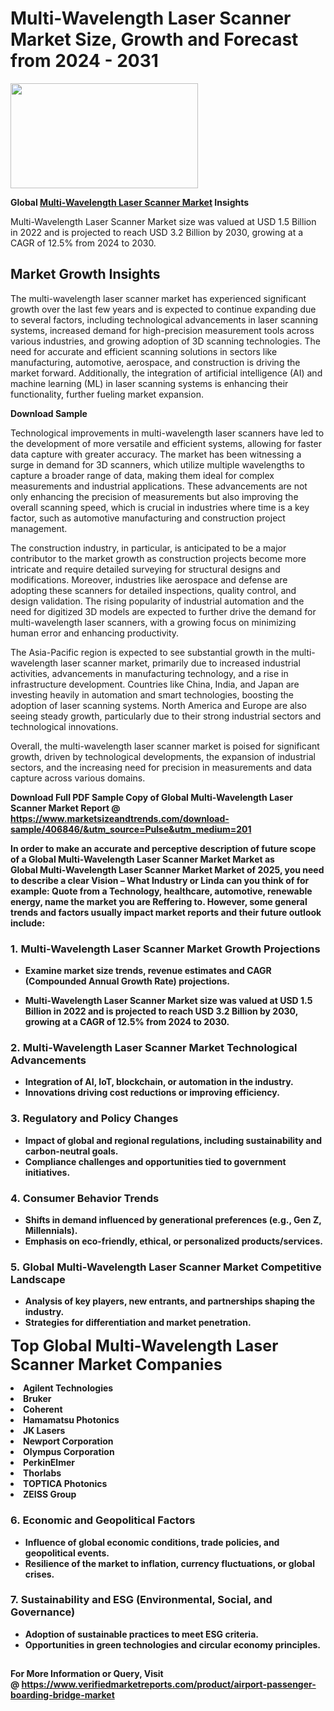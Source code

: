 <H1>Multi-Wavelength Laser Scanner Market Size, Growth and Forecast from 2024 - 2031</H1><img class="aligncenter size-medium wp-image-584254" src="https://thirdeyenews.in/wp-content/uploads/2024/09/Global-Market-Research-300x168.jpeg" alt="" width="300" height="168" /><p><strong>Global&nbsp;<a href="https://www.marketsizeandtrends.com/download-sample/406846/&amp;utm_source=Pulse&amp;utm_medium=201">Multi-Wavelength Laser Scanner Market</a> Insights</strong></p><p>Multi-Wavelength Laser Scanner Market size was valued at USD 1.5 Billion in 2022 and is projected to reach USD 3.2 Billion by 2030, growing at a CAGR of 12.5% from 2024 to 2030.</p><p><h2>Market Growth Insights</h2> <p>The multi-wavelength laser scanner market has experienced significant growth over the last few years and is expected to continue expanding due to several factors, including technological advancements in laser scanning systems, increased demand for high-precision measurement tools across various industries, and growing adoption of 3D scanning technologies. The need for accurate and efficient scanning solutions in sectors like manufacturing, automotive, aerospace, and construction is driving the market forward. Additionally, the integration of artificial intelligence (AI) and machine learning (ML) in laser scanning systems is enhancing their functionality, further fueling market expansion.</p> <p><strong>Download Sample</strong></p> <p>Technological improvements in multi-wavelength laser scanners have led to the development of more versatile and efficient systems, allowing for faster data capture with greater accuracy. The market has been witnessing a surge in demand for 3D scanners, which utilize multiple wavelengths to capture a broader range of data, making them ideal for complex measurements and industrial applications. These advancements are not only enhancing the precision of measurements but also improving the overall scanning speed, which is crucial in industries where time is a key factor, such as automotive manufacturing and construction project management.</p> <p>The construction industry, in particular, is anticipated to be a major contributor to the market growth as construction projects become more intricate and require detailed surveying for structural designs and modifications. Moreover, industries like aerospace and defense are adopting these scanners for detailed inspections, quality control, and design validation. The rising popularity of industrial automation and the need for digitized 3D models are expected to further drive the demand for multi-wavelength laser scanners, with a growing focus on minimizing human error and enhancing productivity.</p> <p>The Asia-Pacific region is expected to see substantial growth in the multi-wavelength laser scanner market, primarily due to increased industrial activities, advancements in manufacturing technology, and a rise in infrastructure development. Countries like China, India, and Japan are investing heavily in automation and smart technologies, boosting the adoption of laser scanning systems. North America and Europe are also seeing steady growth, particularly due to their strong industrial sectors and technological innovations.</p> <p>Overall, the multi-wavelength laser scanner market is poised for significant growth, driven by technological developments, the expansion of industrial sectors, and the increasing need for precision in measurements and data capture across various domains.</p> <p><strong></p><p><span class=""><strong>Download Full PDF Sample Copy of Global Multi-Wavelength Laser Scanner Market Report</strong> @ <a href="https://www.marketsizeandtrends.com/download-sample/406846/&amp;utm_source=Pulse&amp;utm_medium=201" target="_blank">https://www.marketsizeandtrends.com/download-sample/406846/&amp;utm_source=Pulse&amp;utm_medium=201</a></span></p><p>In order to make an accurate and perceptive description of future scope of a Global&nbsp;Multi-Wavelength Laser Scanner Market Market as Global&nbsp;Multi-Wavelength Laser Scanner Market Market of 2025, you need to describe a clear Vision &ndash; What Industry or Linda can you think of for example: Quote from a Technology, healthcare, automotive, renewable energy, name the market you are Reffering to. However, some general trends and factors usually impact market reports and their future outlook include:</p><h3>1.&nbsp;<strong>Multi-Wavelength Laser Scanner Market Growth Projections</strong></h3><ul><li>Examine market size trends, revenue estimates and CAGR (Compounded Annual Growth Rate) projections.</li><li><p>Multi-Wavelength Laser Scanner Market size was valued at USD 1.5 Billion in 2022 and is projected to reach USD 3.2 Billion by 2030, growing at a CAGR of 12.5% from 2024 to 2030.</p></li></ul><h3>2.&nbsp;<strong>Multi-Wavelength Laser Scanner Market Technological Advancements</strong></h3><ul><li>Integration of AI, IoT, blockchain, or automation in the industry.</li><li>Innovations driving cost reductions or improving efficiency.</li></ul><h3>3.&nbsp;<strong>Regulatory and Policy Changes</strong></h3><ul><li>Impact of global and regional regulations, including sustainability and carbon-neutral goals.</li><li>Compliance challenges and opportunities tied to government initiatives.</li></ul><h3>4.&nbsp;<strong>Consumer Behavior Trends</strong></h3><ul><li>Shifts in demand influenced by generational preferences (e.g., Gen Z, Millennials).</li><li>Emphasis on eco-friendly, ethical, or personalized products/services.</li></ul><h3>5.&nbsp;<strong>Global Multi-Wavelength Laser Scanner Market Competitive Landscape</strong></h3><ul><li>Analysis of key players, new entrants, and partnerships shaping the industry.</li><li>Strategies for differentiation and market penetration.</li></ul><p data-pm-slice="1 1 []"><span style="color: inherit; font-family: inherit; font-size: 25px;">Top Global Multi-Wavelength Laser Scanner Market Companies</span></p><div class="" data-test-id=""><p><li>Agilent Technologies</li><li> Bruker</li><li> Coherent</li><li> Hamamatsu Photonics</li><li> JK Lasers</li><li> Newport Corporation</li><li> Olympus Corporation</li><li> PerkinElmer</li><li> Thorlabs</li><li> TOPTICA Photonics</li><li> ZEISS Group</li></p></div><h3>6.&nbsp;<strong>Economic and Geopolitical Factors</strong></h3><ul><li>Influence of global economic conditions, trade policies, and geopolitical events.</li><li>Resilience of the market to inflation, currency fluctuations, or global crises.</li></ul><h3>7.&nbsp;<strong>Sustainability and ESG (Environmental, Social, and Governance)</strong></h3><ul><li>Adoption of sustainable practices to meet ESG criteria.</li><li>Opportunities in green technologies and circular economy principles.</li></ul><h2><strong style="font-size: 14px;">For More Information or Query, Visit @&nbsp;</strong><a style="background-color: #ffffff; font-size: 14px;" href="https://www.marketsizeandtrends.com/report/multi-wavelength-laser-scanner-market/" target="_blank">https://www.verifiedmarketreports.com/product/airport-passenger-boarding-bridge-market</a></h2>
